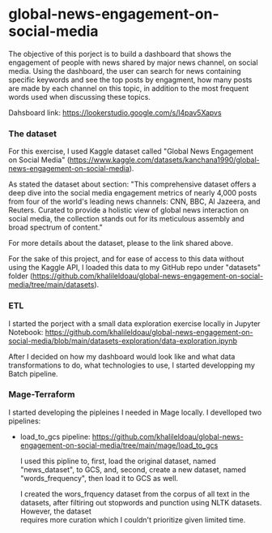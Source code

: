 # global-news-engagement-on-social-media

The objective of this porject is to build a dashboard that shows the engagement of people with news shared by major news channel, on social media. Using the dashboard, the user can search for news containing specific keywords and see the top posts by engagment, how many posts are made by each channel on this topic, in addition to the most frequent words used when discussing these topics.

Dahsboard link: https://lookerstudio.google.com/s/l4pav5Xapvs

### The dataset

For this exercise, I used Kaggle dataset called "Global News Engagement on Social Media" (https://www.kaggle.com/datasets/kanchana1990/global-news-engagement-on-social-media).

As stated the dataset about section: "This comprehensive dataset offers a deep dive into the social media engagement metrics of nearly 4,000 posts from four of the world's leading news channels: CNN, BBC, Al Jazeera, and Reuters. Curated to provide a holistic view of global news interaction on social media, the collection stands out for its meticulous assembly and broad spectrum of content."

For more details about the dataset, please to the link shared above.

For the sake of this project, and for ease of access to this data without using the Kaggle API, I loaded this data to my GitHub repo under "datasets" folder (https://github.com/khalileldoau/global-news-engagement-on-social-media/tree/main/datasets).


### ETL

I started the porject with a small data exploration exercise locally in Jupyter Notebook: https://github.com/khalileldoau/global-news-engagement-on-social-media/blob/main/datasets-exploration/data-exploration.ipynb

After I decided on how my dashboard would look like and what data transformations to do, what technologies to use, I started developping my Batch pipeline.

### Mage-Terraform

I started developing the pipleines I needed in Mage locally. I develloped two pipelines:
- load_to_gcs pipeline: https://github.com/khalileldoau/global-news-engagement-on-social-media/tree/main/mage/load_to_gcs

  I used this pipline to, first, load the original dataset, named "news_dataset", to GCS, and, second, create a new dataset, named "words_frequency", then load it to GCS as well.

  I created the wors_frquency dataset from the corpus of all text in the datasets, after filtiring out stopwords and punction using NLTK datasets. However, the dataset   
  requires more curation which I couldn't prioritize given limited time.

  

  





